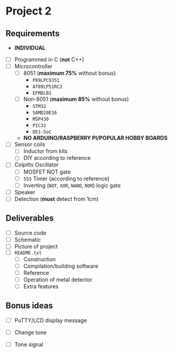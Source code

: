 # Project 2
## Requirements
- **INDIVIDUAL**
- [ ] Programmed in C (**not** C++)
- [ ] Microcontroller
  - [ ] 8051 (**maximum 75%** without bonus)
    - `P89LPC9351`
    - `AT89LP51RC2` 
    - `EFM8LB1`
  - [ ] Non-8051 (**maximum 85%** without bonus)
    - `STM32`
    - `SAMD20E16` 
    - `MSP430` 
    - `PIC32`
    - `DE1-SoC`
  - **NO ARDUINO/RASPBERRY PI/POPULAR HOBBY BOARDS**
- [ ] Sensor coils
  - [ ] Inductor from kits
  - [ ] DIY according to reference
- [ ] Colpitts Oscillator
  - [ ] MOSFET NOT gate 
  - [ ] `555` Timer (according to reference)
  - [ ] Inverting (`NOT`, `XOR`, `NAND`, `NOR`) logic gate
- [ ] Speaker
- [ ] Detection (**must** detect from 1cm)

## Deliverables
- [ ] Source code
- [ ] Schematic
- [ ] Picture of project
- [ ] `README.txt`
  - [ ] Construction
  - [ ] Compilation/building software
  - [ ] Reference
  - [ ] Operation of metal detector
  - [ ] Extra features
  
## Bonus ideas
- [ ] PuTTY/LCD display message
- [ ] Change tone
- [ ] Tone signal
 
